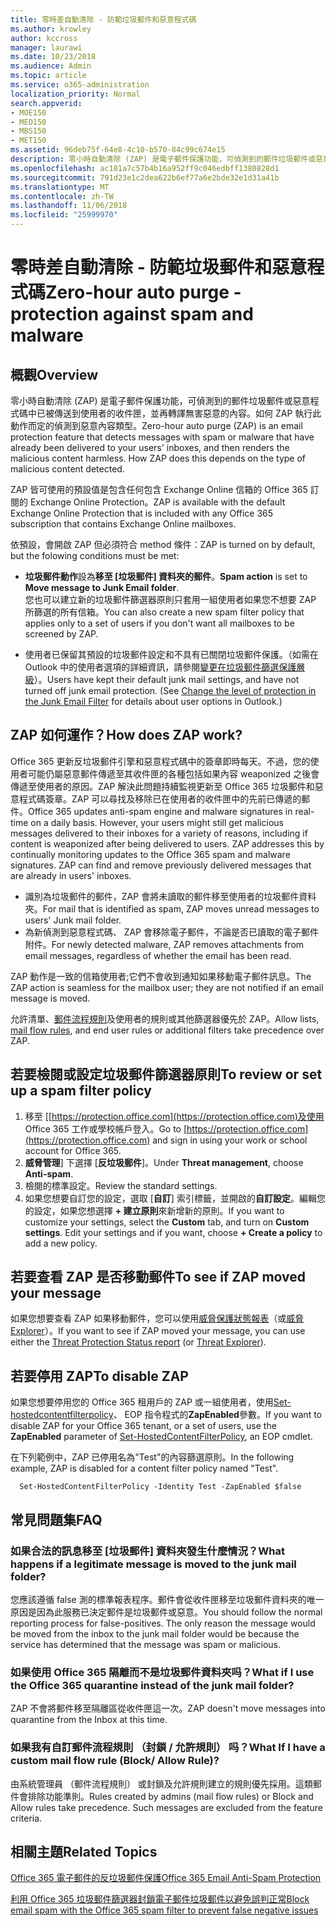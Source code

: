```yaml
---
title: 零時差自動清除 - 防範垃圾郵件和惡意程式碼
ms.author: krowley
author: kccross
manager: laurawi
ms.date: 10/23/2018
ms.audience: Admin
ms.topic: article
ms.service: o365-administration
localization_priority: Normal
search.appverid:
- MOE150
- MED150
- MBS150
- MET150
ms.assetid: 96deb75f-64e8-4c10-b570-84c99c674e15
description: 零小時自動清除 (ZAP) 是電子郵件保護功能，可偵測到的郵件垃圾郵件或惡意程式碼中已被傳送到使用者的收件匣，並再轉譯無害惡意的內容。如何 ZAP 執行此動作而定的偵測到惡意內容類型。
ms.openlocfilehash: ac181a7c57b4b16a952ff9c046edbff1380828d1
ms.sourcegitcommit: 791d23e1c2dea622b6ef77a6e2bde32e1d31a41b
ms.translationtype: MT
ms.contentlocale: zh-TW
ms.lasthandoff: 11/06/2018
ms.locfileid: "25999970"
---
```

# <a name="zero-hour-auto-purge---protection-against-spam-and-malware"></a><span data-ttu-id="1015d-104">零時差自動清除 - 防範垃圾郵件和惡意程式碼</span><span class="sxs-lookup"><span data-stu-id="1015d-104">Zero-hour auto purge - protection against spam and malware</span></span>

## <a name="overview"></a><span data-ttu-id="1015d-105">概觀</span><span class="sxs-lookup"><span data-stu-id="1015d-105">Overview</span></span>

<span data-ttu-id="1015d-p102">零小時自動清除 (ZAP) 是電子郵件保護功能，可偵測到的郵件垃圾郵件或惡意程式碼中已被傳送到使用者的收件匣，並再轉譯無害惡意的內容。如何 ZAP 執行此動作而定的偵測到惡意內容類型。</span><span class="sxs-lookup"><span data-stu-id="1015d-p102">Zero-hour auto purge (ZAP) is an email protection feature that detects messages with spam or malware that have already been delivered to your users' inboxes, and then renders the malicious content harmless. How ZAP does this depends on the type of malicious content detected.</span></span>
  
<span data-ttu-id="1015d-108">ZAP 皆可使用的預設值是包含任何包含 Exchange Online 信箱的 Office 365 訂閱的 Exchange Online Protection。</span><span class="sxs-lookup"><span data-stu-id="1015d-108">ZAP is available with the default Exchange Online Protection that is included with any Office 365 subscription that contains Exchange Online mailboxes.</span></span>

<span data-ttu-id="1015d-109">依預設，會開啟 ZAP 但必須符合 method 條件：</span><span class="sxs-lookup"><span data-stu-id="1015d-109">ZAP is turned on by default, but the folowing conditions must be met:</span></span>
  
- <span data-ttu-id="1015d-110">**垃圾郵件動作**設為**移至 [垃圾郵件] 資料夾的郵件**。</span><span class="sxs-lookup"><span data-stu-id="1015d-110">**Spam action** is set to **Move message to Junk Email folder**.</span></span> <br/><span data-ttu-id="1015d-111">您也可以建立新的垃圾郵件篩選器原則只套用一組使用者如果您不想要 ZAP 所篩選的所有信箱。</span><span class="sxs-lookup"><span data-stu-id="1015d-111">You can also create a new spam filter policy that applies only to a set of users if you don't want all mailboxes to be screened by ZAP.</span></span>

- <span data-ttu-id="1015d-p103">使用者已保留其預設的垃圾郵件設定和不具有已關閉垃圾郵件保護。（如需在 Outlook 中的使用者選項的詳細資訊，請參閱[變更在垃圾郵件篩選保護層級](https://support.office.com/article/change-the-level-of-protection-in-the-junk-email-filter-e89c12d8-9d61-4320-8c57-d982c8d52f6b)）。</span><span class="sxs-lookup"><span data-stu-id="1015d-p103">Users have kept their default junk mail settings, and have not turned off junk email protection. (See [Change the level of protection in the Junk Email Filter](https://support.office.com/article/change-the-level-of-protection-in-the-junk-email-filter-e89c12d8-9d61-4320-8c57-d982c8d52f6b) for details about user options in Outlook.)</span></span> 
  
## <a name="how-does-zap-work"></a><span data-ttu-id="1015d-114">ZAP 如何運作？</span><span class="sxs-lookup"><span data-stu-id="1015d-114">How does ZAP work?</span></span>

<span data-ttu-id="1015d-p104">Office 365 更新反垃圾郵件引擎和惡意程式碼中的簽章即時每天。不過，您的使用者可能仍屬惡意郵件傳遞至其收件匣的各種包括如果內容 weaponized 之後會傳遞至使用者的原因。ZAP 解決此問題持續監視更新至 Office 365 垃圾郵件和惡意程式碼簽章。ZAP 可以尋找及移除已在使用者的收件匣中的先前已傳遞的郵件。</span><span class="sxs-lookup"><span data-stu-id="1015d-p104">Office 365 updates anti-spam engine and malware signatures in real-time on a daily basis. However, your users might still get malicious messages delivered to their inboxes for a variety of reasons, including if content is weaponized after being delivered to users. ZAP addresses this by continually monitoring updates to the Office 365 spam and malware signatures. ZAP can find and remove previously delivered messages that are already in users' inboxes.</span></span> 
- <span data-ttu-id="1015d-119">識別為垃圾郵件的郵件，ZAP 會將未讀取的郵件移至使用者的垃圾郵件資料夾。</span><span class="sxs-lookup"><span data-stu-id="1015d-119">For mail that is identified as spam, ZAP moves unread messages to users' Junk mail folder.</span></span> 
- <span data-ttu-id="1015d-120">為新偵測到惡意程式碼、 ZAP 會移除電子郵件，不論是否已讀取的電子郵件附件。</span><span class="sxs-lookup"><span data-stu-id="1015d-120">For newly detected malware, ZAP removes attachments from email messages, regardless of whether the email has been read.</span></span> 
  
<span data-ttu-id="1015d-121">ZAP 動作是一致的信箱使用者;它們不會收到通知如果移動電子郵件訊息。</span><span class="sxs-lookup"><span data-stu-id="1015d-121">The ZAP action is seamless for the mailbox user; they are not notified if an email message is moved.</span></span>
  
<span data-ttu-id="1015d-122">允許清單、[郵件流程規則](https://go.microsoft.com/fwlink/p/?LinkId=722755)及使用者的規則或其他篩選器優先於 ZAP。</span><span class="sxs-lookup"><span data-stu-id="1015d-122">Allow lists, [mail flow rules](https://go.microsoft.com/fwlink/p/?LinkId=722755), and end user rules or additional filters take precedence over ZAP.</span></span>
  
## <a name="to-review-or-set-up-a-spam-filter-policy"></a><span data-ttu-id="1015d-123">若要檢閱或設定垃圾郵件篩選器原則</span><span class="sxs-lookup"><span data-stu-id="1015d-123">To review or set up a spam filter policy</span></span>
  
1. <span data-ttu-id="1015d-124">移至 [[https://protection.office.com](https://protection.office.com)及使用 Office 365 工作或學校帳戶登入。</span><span class="sxs-lookup"><span data-stu-id="1015d-124">Go to [https://protection.office.com](https://protection.office.com) and sign in using your work or school account for Office 365.</span></span>
2. <span data-ttu-id="1015d-125">**威脅管理**] 下選擇 [**反垃圾郵件**]。</span><span class="sxs-lookup"><span data-stu-id="1015d-125">Under **Threat management**, choose **Anti-spam**.</span></span>
3. <span data-ttu-id="1015d-126">檢閱的標準設定。</span><span class="sxs-lookup"><span data-stu-id="1015d-126">Review the standard settings.</span></span> 
4. <span data-ttu-id="1015d-p105">如果您想要自訂您的設定，選取 [**自訂**] 索引標籤，並開啟的**自訂設定**。編輯您的設定，如果您想選擇 **+ 建立原則**來新增新的原則。</span><span class="sxs-lookup"><span data-stu-id="1015d-p105">If you want to customize your settings, select the **Custom** tab, and turn on **Custom settings**. Edit your settings and if you want, choose **+ Create a policy** to add a new policy.</span></span> 
    
## <a name="to-see-if-zap-moved-your-message"></a><span data-ttu-id="1015d-129">若要查看 ZAP 是否移動郵件</span><span class="sxs-lookup"><span data-stu-id="1015d-129">To see if ZAP moved your message</span></span>

<span data-ttu-id="1015d-130">如果您想要查看 ZAP 如果移動郵件，您可以使用[威脅保護狀態報表](view-email-security-reports.md#threat-protection-status-report-new)（或[威脅 Explorer](use-explorer-in-security-and-compliance.md)）。</span><span class="sxs-lookup"><span data-stu-id="1015d-130">If you want to see if ZAP moved your message, you can use either the [Threat Protection Status report](view-email-security-reports.md#threat-protection-status-report-new) (or [Threat Explorer](use-explorer-in-security-and-compliance.md)).</span></span>
    
## <a name="to-disable-zap"></a><span data-ttu-id="1015d-131">若要停用 ZAP</span><span class="sxs-lookup"><span data-stu-id="1015d-131">To disable ZAP</span></span>
  
<span data-ttu-id="1015d-132">如果您想要停用您的 Office 365 租用戶的 ZAP 或一組使用者，使用[Set-hostedcontentfilterpolicy](https://go.microsoft.com/fwlink/p/?LinkId=722758)、 EOP 指令程式的**ZapEnabled**參數。</span><span class="sxs-lookup"><span data-stu-id="1015d-132">If you want to disable ZAP for your Office 365 tenant, or a set of users, use the **ZapEnabled** parameter of [Set-HostedContentFilterPolicy](https://go.microsoft.com/fwlink/p/?LinkId=722758), an EOP cmdlet.</span></span>
    
<span data-ttu-id="1015d-133">在下列範例中，ZAP 已停用名為"Test"的內容篩選原則。</span><span class="sxs-lookup"><span data-stu-id="1015d-133">In the following example, ZAP is disabled for a content filter policy named "Test".</span></span>
    
```
  Set-HostedContentFilterPolicy -Identity Test -ZapEnabled $false
```

## <a name="faq"></a><span data-ttu-id="1015d-134">常見問題集</span><span class="sxs-lookup"><span data-stu-id="1015d-134">FAQ</span></span>

### <a name="what-happens-if-a-legitimate-message-is-moved-to-the-junk-mail-folder"></a><span data-ttu-id="1015d-135">如果合法的訊息移至 [垃圾郵件] 資料夾發生什麼情況？</span><span class="sxs-lookup"><span data-stu-id="1015d-135">What happens if a legitimate message is moved to the junk mail folder?</span></span>
  
<span data-ttu-id="1015d-p106">您應該遵循 false 測的標準報表程序。郵件會從收件匣移至垃圾郵件資料夾的唯一原因是因為此服務已決定郵件是垃圾郵件或惡意。</span><span class="sxs-lookup"><span data-stu-id="1015d-p106">You should follow the normal reporting process for false-positives. The only reason the message would be moved from the inbox to the junk mail folder would be because the service has determined that the message was spam or malicious.</span></span>
  
### <a name="what-if-i-use-the-office-365-quarantine-instead-of-the-junk-mail-folder"></a><span data-ttu-id="1015d-138">如果使用 Office 365 隔離而不是垃圾郵件資料夾吗？</span><span class="sxs-lookup"><span data-stu-id="1015d-138">What if I use the Office 365 quarantine instead of the junk mail folder?</span></span>
  
<span data-ttu-id="1015d-139">ZAP 不會將郵件移至隔離區從收件匣這一次。</span><span class="sxs-lookup"><span data-stu-id="1015d-139">ZAP doesn't move messages into quarantine from the Inbox at this time.</span></span>
  
### <a name="what-if-i-have-a-custom-mail-flow-rule-block-allow-rule"></a><span data-ttu-id="1015d-140">如果我有自訂郵件流程規則 （封鎖 / 允許規則） 吗？</span><span class="sxs-lookup"><span data-stu-id="1015d-140">What If I have a custom mail flow rule (Block/ Allow Rule)?</span></span>
  
<span data-ttu-id="1015d-p107">由系統管理員 （郵件流程規則） 或封鎖及允許規則建立的規則優先採用。這類郵件會排除功能準則。</span><span class="sxs-lookup"><span data-stu-id="1015d-p107">Rules created by admins (mail flow rules) or Block and Allow rules take precedence. Such messages are excluded from the feature criteria.</span></span>
  
## <a name="related-topics"></a><span data-ttu-id="1015d-143">相關主題</span><span class="sxs-lookup"><span data-stu-id="1015d-143">Related Topics</span></span>

[<span data-ttu-id="1015d-144">Office 365 電子郵件的反垃圾郵件保護</span><span class="sxs-lookup"><span data-stu-id="1015d-144">Office 365 Email Anti-Spam Protection</span></span>](anti-spam-protection.md)
  
[<span data-ttu-id="1015d-145">利用 Office 365 垃圾郵件篩選器封鎖電子郵件垃圾郵件以避免誤判正常</span><span class="sxs-lookup"><span data-stu-id="1015d-145">Block email spam with the Office 365 spam filter to prevent false negative issues</span></span>](block-email-spam-to-prevent-false-negatives.md)
  

